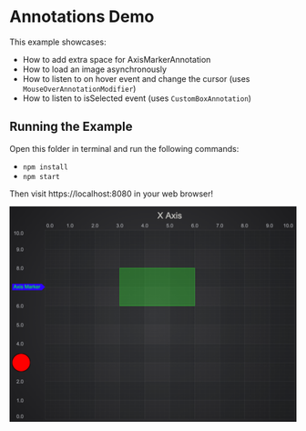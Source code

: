 # Annotations Demo

This example showcases:

* How to add extra space for AxisMarkerAnnotation
* How to load an image asynchronously
* How to listen to on hover event and change the cursor (uses `MouseOverAnnotationModifier`)
* How to listen to isSelected event (uses `CustomBoxAnnotation`)

## Running the Example

Open this folder in terminal and run the following commands:

* `npm install`
* `npm start`

Then visit https://localhost:8080 in your web browser!

![Annotations Demo](img/annotations.png)
